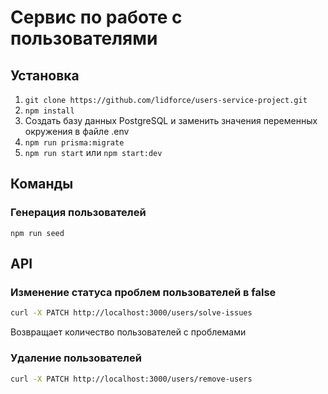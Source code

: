 # Сервис по работе с пользователями

## Установка

1. `git clone https://github.com/lidforce/users-service-project.git`
2. `npm install`
3. Создать базу данных PostgreSQL и заменить значения переменных окружения в файле .env
4. `npm run prisma:migrate`
5. `npm run start` или `npm start:dev`
   
## Команды

### Генерация пользователей

`npm run seed`

## API

### Изменение статуса проблем пользователей в false
```bash
curl -X PATCH http://localhost:3000/users/solve-issues
```

Возвращает количество пользователей с проблемами

### Удаление пользователей
```bash
curl -X PATCH http://localhost:3000/users/remove-users
```



